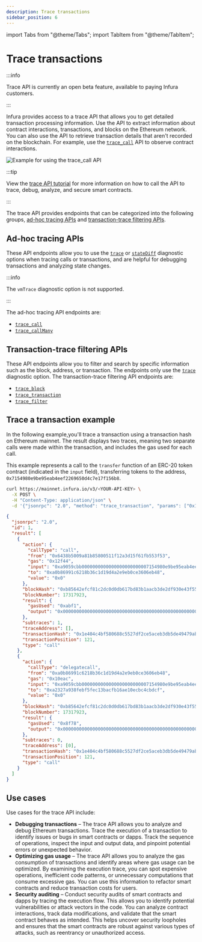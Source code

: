 ```yaml
---
description: Trace transactions
sidebar_position: 6
---
```


import Tabs from "@theme/Tabs";
import TabItem from "@theme/TabItem";

# Trace transactions

:::info

Trace API is currently an open beta feature, available to paying Infura customers.

:::

Infura provides access to a trace API that allows you to get detailed transaction processing information. Use the API to
extract information about contract interactions, transactions, and blocks on the Ethereum network. You can
also use the API to retrieve transaction details that aren't recorded on the blockchain. For example, use the
[`trace_call`](../reference/ethereum/json-rpc-methods/trace-methods/trace_call.mdx) API to observe contract interactions.

![Example for using the trace_call API](../images/trace-call.png)

:::tip

View the [trace API tutorial](https://www.youtube.com/watch?v=RpjbiDlwPEs) for more information on how to call the API to
trace, debug, analyze, and secure smart contracts.

:::

The trace API provides endpoints that can be categorized into the following groups, [ad-hoc tracing APIs](#ad-hoc-tracing-apis)
and [transaction-trace filtering APIs](#transaction-trace-filtering-apis).

## Ad-hoc tracing APIs

These API endpoints allow you to use the [`trace`](../reference/ethereum/json-rpc-methods/trace-methods/index.md#trace) or
[`stateDiff`](../reference/ethereum/json-rpc-methods/trace-methods/index.md#statediff) diagnostic options when tracing calls or transactions, and are
helpful for debugging transactions and analyzing state changes.

:::info

The `vmTrace` diagnostic option is not supported.

:::

The ad-hoc tracing API endpoints are:

- [`trace_call`](../reference/ethereum/json-rpc-methods/trace-methods/trace_call.mdx)
- [`trace_callMany`](../reference/ethereum/json-rpc-methods/trace-methods/trace_callmany.mdx)

## Transaction-trace filtering APIs

These API endpoints allow you to filter and search by specific information such as the block, address, or transaction. The endpoints
only use the [`trace`](../reference/ethereum/json-rpc-methods/trace-methods/index.md) diagnostic option. The transaction-trace filtering API endpoints are:

- [`trace_block`](../reference/ethereum/json-rpc-methods/trace-methods/trace_block.mdx)
- [`trace_transaction`](../reference/ethereum/json-rpc-methods/trace-methods/trace_transaction.mdx)
- [`trace_filter`](../reference/ethereum/json-rpc-methods/trace-methods/trace_filter.mdx)

## Trace a transaction example

In the following example,you'll trace a transaction using a transaction hash on Ethereum mainnet. The result displays two traces, meaning two separate calls were made within the transaction, and includes the gas used for each call.

This example represents a call to the `transfer` function of an ERC-20 token contract (indicated in the `input` field), transferring tokens to the address, `0x7154980e9be95eab4eef2269650d4c7e17f156b8`.

<Tabs>
  <TabItem value="cURL" label="cURL" default>

```bash
curl https://mainnet.infura.io/v3/<YOUR-API-KEY> \
  -X POST \
  -H "Content-Type: application/json" \
  -d '{"jsonrpc": "2.0", "method": "trace_transaction", "params": ["0x1e404c4bf580688c5527df2ce5aceb3db5de49479ab7dd321dd4615e4f5a7a5c"], "id": 1}'
```

  </TabItem>
  <TabItem value="Result" label="Result" >

```json
{
  "jsonrpc": "2.0",
  "id": 1,
  "result": [
    {
      "action": {
        "callType": "call",
        "from": "0x6438b5009a81b85800511f12a3d15f61fb553f53",
        "gas": "0x12f44",
        "input": "0xa9059cbb0000000000000000000000007154980e9be95eab4eef2269650d4c7e17f156b80000000000000000000000000000000000000000000000000000000033721c51",
        "to": "0xa0b86991c6218b36c1d19d4a2e9eb0ce3606eb48",
        "value": "0x0"
      },
      "blockHash": "0xb85642efcf81c2dc0d0db617bd83b1aacb3de2df930e43f555732875b08d4e0f",
      "blockNumber": 17317923,
      "result": {
        "gasUsed": "0xabf1",
        "output": "0x0000000000000000000000000000000000000000000000000000000000000001"
      },
      "subtraces": 1,
      "traceAddress": [],
      "transactionHash": "0x1e404c4bf580688c5527df2ce5aceb3db5de49479ab7dd321dd4615e4f5a7a5c",
      "transactionPosition": 121,
      "type": "call"
    },
    {
      "action": {
        "callType": "delegatecall",
        "from": "0xa0b86991c6218b36c1d19d4a2e9eb0ce3606eb48",
        "gas": "0x10eac",
        "input": "0xa9059cbb0000000000000000000000007154980e9be95eab4eef2269650d4c7e17f156b80000000000000000000000000000000000000000000000000000000033721c51",
        "to": "0xa2327a938febf5fec13bacfb16ae10ecbc4cbdcf",
        "value": "0x0"
      },
      "blockHash": "0xb85642efcf81c2dc0d0db617bd83b1aacb3de2df930e43f555732875b08d4e0f",
      "blockNumber": 17317923,
      "result": {
        "gasUsed": "0x8f78",
        "output": "0x0000000000000000000000000000000000000000000000000000000000000001"
      },
      "subtraces": 0,
      "traceAddress": [0],
      "transactionHash": "0x1e404c4bf580688c5527df2ce5aceb3db5de49479ab7dd321dd4615e4f5a7a5c",
      "transactionPosition": 121,
      "type": "call"
    }
  ]
}
```

  </TabItem>
</Tabs>

## Use cases

Use cases for the trace API include:

- **Debugging transactions** – The trace API allows you to analyze and debug Ethereum transactions. Trace the execution of a transaction to identify issues or bugs in smart contracts or dapps. Track the sequence of operations, inspect the input and output data, and pinpoint potential errors or unexpected behavior.&#x20;
- **Optimizing gas usage** – The trace API allows you to analyze the gas consumption of transactions and identify areas where gas usage can be optimized. By examining the execution trace, you can spot expensive operations, inefficient code patterns, or unnecessary computations that consume excessive gas. You can use this information to refactor smart contracts and reduce transaction costs for users.
- **Security auditing** – Conduct security audits of smart contracts and dapps by tracing the execution flow. This allows you to identify potential vulnerabilities or attack vectors in the code. You can analyze contract interactions, track data modifications, and validate that the smart contract behaves as intended. This helps uncover security loopholes and ensures that the smart contracts are robust against various types of attacks, such as reentrancy or unauthorized access.
